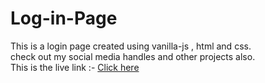# Log-in-Page
This is a login page created using vanilla-js , html and css.
<br>
check out my social media handles and other projects also.
<br>
This is the live link :-
<a href="https://6612d013bdfc6fdb84ba031d--steady-selkie-8699ba.netlify.app/">Click here</a>

